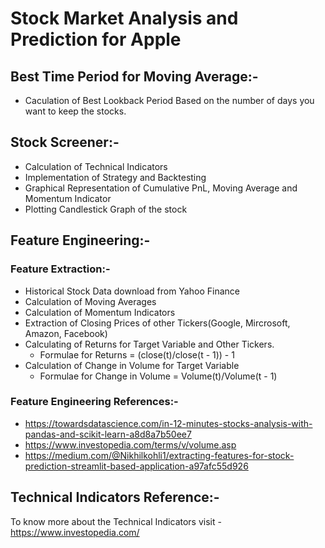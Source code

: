 # Stock Market Analysis and Prediction for Apple

## Best Time Period for Moving Average:-
* Caculation of Best Lookback Period Based on the number of days you want to keep the stocks.
## Stock Screener:-
* Calculation of Technical Indicators
* Implementation of Strategy and Backtesting
* Graphical Representation of Cumulative PnL, Moving Average and Momentum Indicator
* Plotting Candlestick Graph of the stock

## Feature Engineering:-
### Feature Extraction:- 
* Historical Stock Data download from Yahoo Finance
* Calculation of Moving Averages
* Calculation of Momentum Indicators
* Extraction of Closing Prices of other Tickers(Google, Mircrosoft, Amazon, Facebook)
* Calculating of Returns for Target Variable and Other Tickers.
  - Formulae for Returns = (close(t)/close(t - 1)) - 1
* Calculation of Change in Volume for Target Variable
  - Formulae for Change in Volume = Volume(t)/Volume(t - 1)
 
### Feature Engineering References:-
- https://towardsdatascience.com/in-12-minutes-stocks-analysis-with-pandas-and-scikit-learn-a8d8a7b50ee7
- https://www.investopedia.com/terms/v/volume.asp
- https://medium.com/@Nikhilkohli1/extracting-features-for-stock-prediction-streamlit-based-application-a97afc55d926

## Technical Indicators Reference:-
To know more about the Technical Indicators visit - https://www.investopedia.com/

